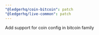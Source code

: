 ```yaml
---
"@ledgerhq/coin-bitcoin": patch
"@ledgerhq/live-common": patch
---
```


Add support for coin config in bitcoin family
